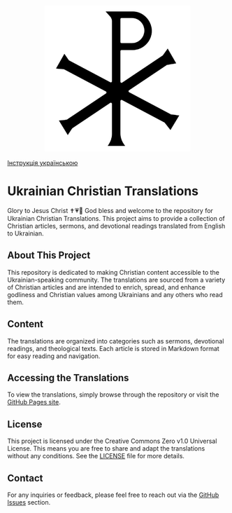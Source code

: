 <div align="center">
  <img src="./logo.png" width="333">
</div>

[Інструкція українською](README_UA.md)

# Ukrainian Christian Translations

Glory to Jesus Christ ✝️💗🙏 God bless and welcome to the repository for Ukrainian Christian Translations. This project aims to provide a collection of Christian articles, sermons, and devotional readings translated from English to Ukrainian.

## About This Project

This repository is dedicated to making Christian content accessible to the Ukrainian-speaking community. The translations are sourced from a variety of Christian articles and are intended to enrich, spread, and enhance godliness and Christian values among Ukrainians and any others who read them.

## Content

The translations are organized into categories such as sermons, devotional readings, and theological texts. Each article is stored in Markdown format for easy reading and navigation.

## Accessing the Translations

To view the translations, simply browse through the repository or visit the [GitHub Pages site](#).

## License

This project is licensed under the Creative Commons Zero v1.0 Universal License. This means you are free to share and adapt the translations without any conditions. See the [LICENSE](LICENSE) file for more details.

## Contact

For any inquiries or feedback, please feel free to reach out via the [GitHub Issues](https://github.com/seesmof/Christian-Ukrainian-Articles/issues) section.
